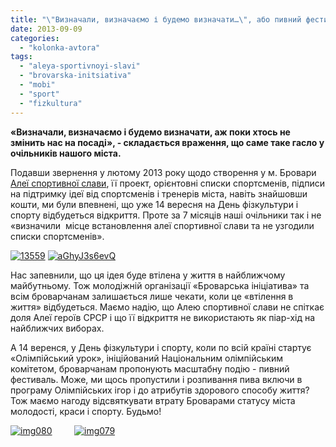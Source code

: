 ```yaml
---
title: "\"Визначали, визначаємо і будемо визначати…\", або пивний фестиваль замість Алеї спортивної слави"
date: 2013-09-09
categories: 
  - "kolonka-avtora"
tags: 
  - "aleya-sportivnoyi-slavi"
  - "brovarska-initsiativa"
  - "mobi"
  - "sport"
  - "fizkultura"
---
```


**«Визначали, визначаємо і будемо визначати, аж поки хтось не змінить нас на посаді», - складається враження, що саме таке гасло у очільників нашого міста.**

Подавши звернення у лютому 2013 року щодо створення у м. Бровари [Алеї спортивної слави](https://mpz.brovary.org/molodomu-pokolinnyu-potribni-geroyi/), її проект, орієнтовні списки спортсменів, підписи на підтримку ідеї від спортсменів і тренерів міста, навіть знайшовши кошти, ми були впевнені, що уже 14 вересня на День фізкультури і спорту відбудеться відкриття. Проте за 7 місяців наші очільники так і не «визначили  місце встановлення алеї спортивної слави та не узгодили списки спортсменів».

[![13559](https://mpz.brovary.org/wp-content/uploads/2013/09/13559.jpg)](https://mpz.brovary.org/wp-content/uploads/2013/09/13559.jpg) [![aGhyJ3s6evQ](https://mpz.brovary.org/wp-content/uploads/2013/09/aGhyJ3s6evQ.jpg)](https://mpz.brovary.org/wp-content/uploads/2013/09/aGhyJ3s6evQ.jpg)

Нас запевнили, що ця ідея буде втілена у життя в найближчому майбутньому. Тож молодіжній організації «Броварська ініціатива» та всім броварчанам залишається лише чекати, коли це «втілення в життя» відбудеться. Маємо надію, що Алею спортивної слави не спіткає доля Алеї героїв СРСР і що її відкриття не використають як піар-хід на найближчих виборах.

А 14 веренся, у День фізкультури і спорту, коли по всій країні стартує «Олімпійський урок», ініційований Національним олімпійським комітетом, броварчанам пропонують масштабну подію - пивний фестиваль. Може, ми щось пропустили і розпивання пива включи в програму Олімпійських ігор і до атрибутів здорового способу життя? Тож маємо нагоду відсвяткувати втрату Броварами статусу міста молодості, краси і спорту. Будьмо!

[![img080](https://mpz.brovary.org/wp-content/uploads/2013/09/img080.jpg)](https://mpz.brovary.org/wp-content/uploads/2013/09/img080.jpg)         [![img079](https://mpz.brovary.org/wp-content/uploads/2013/09/img079.jpg)](https://mpz.brovary.org/wp-content/uploads/2013/09/img079.jpg)
